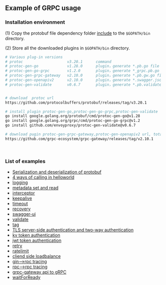 ## Example of GRPC usage

### Installation environment

(1) Copy the protobuf file dependency folder [include](include) to the `$GOPATH/bin` directory.

(2) Store all the downloaded plugins in `$GOPATH/bin` directory.

```bash
# Various plug-in versions
# protoc                    v3.20.1      command
# protoc-gen-go             v1.28.0      plugin，generate *.pb.go file based on proto files, which are populated, serialized and retrieved message type code.
# protoc-gen-go-grpc        v1.2.0       plugin，generate *_grpc.pb.go file based on proto files, which are client-side and server-side method and interface code.
# protoc-gen-grpc-gateway   v2.10.0      plugin，generate *.pb.gw.go file based on proto file, which is the api code for web.
# protoc-gen-openapiv2      v2.10.0      plugin，generate *.swagger.json file based on proto file, which is swagger-ui interface documentation.
# protoc-gen-validate       v0.6.7       plugin，generate *.pb.validate.go file according to proto file, is the check field code


# download  protoc url
https://github.com/protocolbuffers/protobuf/releases/tag/v3.20.1

# install plugin protoc-gen-go,protoc-gen-go-grpc,protoc-gen-validate
go install google.golang.org/protobuf/cmd/protoc-gen-go@v1.28
go install google.golang.org/grpc/cmd/protoc-gen-go-grpc@v1.2
go install github.com/envoyproxy/protoc-gen-validate@v0.6.7

# download pugin protoc-gen-grpc-gateway,protoc-gen-openapiv2 url, total 2 files.
https://github.com/grpc-ecosystem/grpc-gateway/releases/tag/v2.10.1
```

<br>

### List of examples

- [Serialization and deserialization of protobuf](protobuf)
- [4 ways of calling in helloworld](helloworld)
- [logging](logging)
- [metadata set and read](metadata)
- [interceptor](interceptor)
- [keepalive](keepalive)
- [timeout](timeout)
- [recovery](recovery)
- [swagger-ui](swagger-ui)
- [validate](validate)
- [tag](tag)
- [TLS server-side authentication and two-way authentication](security/tls)
- [kv token authentication](security/kv_token)
- [jwt token authentication](security/jwt_token)
- [retry](retry)
- [ratelimit](ratelimit)
- [cliend side loadbalance](loadbalance/client_loadbalance)
- [gin-->rpc tracing](tracing/api2rpc)
- [rpc-->rpc tracing](tracing/rpc2rpc)
- [grpc-gateway api to gRPC](http2grpc)
- [waitForReady](waitForReady)

<br>